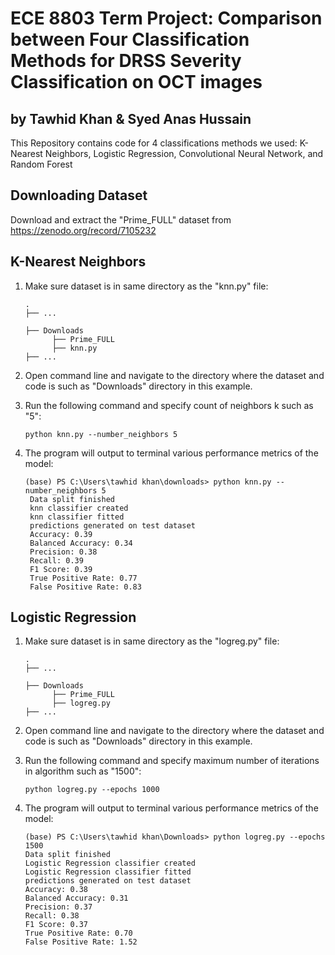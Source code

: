 # ECE 8803 Term Project: Comparison between Four Classification Methods for DRSS Severity Classification on OCT images 
## by Tawhid Khan & Syed Anas Hussain

This Repository contains code for 4 classifications methods we used: K-Nearest Neighbors, Logistic Regression, Convolutional Neural Network, and Random Forest


## Downloading Dataset

Download and extract the "Prime_FULL" dataset from https://zenodo.org/record/7105232 

## K-Nearest Neighbors

1. Make sure dataset is in same directory as  the "knn.py" file:

    ```console
    .
    ├── ...
    
    ├── Downloads 
          ├── Prime_FULL                
          ├── knn.py 
    ├── ...
    ```
         
 
2. Open command line and navigate to the directory where the dataset and code is such as "Downloads" directory in this example. 

3. Run the following command and specify count of neighbors k such as "5":

    ```console
    python knn.py --number_neighbors 5
    ```
  
4. The program will output to terminal various performance metrics of the model:

   ```console
   (base) PS C:\Users\tawhid khan\downloads> python knn.py --number_neighbors 5
    Data split finished
    knn classifier created
    knn classifier fitted
    predictions generated on test dataset
    Accuracy: 0.39
    Balanced Accuracy: 0.34
    Precision: 0.38
    Recall: 0.39
    F1 Score: 0.39
    True Positive Rate: 0.77
    False Positive Rate: 0.83
    ```

## Logistic Regression

1. Make sure dataset is in same directory as  the "logreg.py" file:

    ```console
    .
    ├── ...
    
    ├── Downloads 
          ├── Prime_FULL                
          ├── logreg.py 
    ├── ...
    ```
         
 
2. Open command line and navigate to the directory where the dataset and code is such as "Downloads" directory in this example. 

3. Run the following command and specify maximum number of iterations in algorithm such as "1500":

    ```console
    python logreg.py --epochs 1000
    ```
  
4. The program will output to terminal various performance metrics of the model:

    ```console
   (base) PS C:\Users\tawhid khan\Downloads> python logreg.py --epochs 1500 
    Data split finished
    Logistic Regression classifier created
    Logistic Regression classifier fitted
    predictions generated on test dataset
    Accuracy: 0.38
    Balanced Accuracy: 0.31
    Precision: 0.37
    Recall: 0.38
    F1 Score: 0.37
    True Positive Rate: 0.70
    False Positive Rate: 1.52
    ```

   

